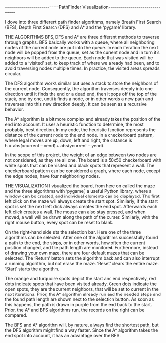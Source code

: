---------------------------PathFinder Visualization-------------------------------

I dove into three different path finder algorithms,
namely Breath First Search (BFS), Depth First Search
(DFS) and A* and the ‘pygame’ library.

THE ALGORITHMS
BFS, DFS and A* are three different methods to traverse through graphs.
BFS basically works with a queue, where all neighboring nodes of the
current node are put into the queue. In each iteration the next node 
will be popped from the queue, set as the current node and in turn it’s 
neighbors will be added to the queue. Each node that was visited will
be added to a ‘visited’ set, to keep track of where we already had been, 
and to avoid traversing nodes multiple times. In practice, the visited
areas spreads circular.

The DFS algorithm works similar but uses a stack to store the neighbors
of the current node. Consequently, the algorithm traverses deeply into one
direction until it finds the end or a dead end, then it pops off the top
of the stack, one by one, until it finds a node, or in other words a new
path and traverses into this new direction deeply. It can be seen as a
recursive behavior.

The A* algorithm is a bit more complex and already takes the position of
the end into account. It uses a heuristic function to determine, the most
probably, best direction. In my code, the heuristic function represents the 
distance of the current node to the end node. In a checkerboard pattern,
where legal moves are up, down, left and right, the distance is  
h = abs(xcurrent – xend) + abs(ycurrent – yend).

In the scope of this project, the weight of an edge between two nodes are
not considered, as they are all one. The board is a 50x50 checkerboard with 
white spots that can be visited and black spots that represent a wall. The 
checkerboard pattern can be considered a graph, where each node, except 
the edge nodes, have four neighboring nodes.

THE VISUALIZATION
I visualized the board, from here on called the maze and the three algorithms
with ‘pygame’, a useful Python library, where a window can be created, and individual
elements can be displayed. The first left click on the maze will always create the start
spot. Similarly, if the start spot is set the next left click always creates the end
spot. Afterwards each left click creates a wall. The mouse can also stay pressed, and
when moved, a wall will be drawn along the path of the curser. Similarly, with the 
right mouse button, every spot can be reset to blank.

On the right-hand side sits the selection bar. Here one of the three algorithms can be
selected. After one of the algorithms successfully found a path to the end, the steps,
or in other words, how often the current position changed, and the path length are
monitored. Furthermore, instead of drawing your own maze, there are four default mazes
that can be selected. The ‘Return’ button sets the algorithm back and can also interrupt 
a running algorithm, but not erase the maze. ‘Reset’ clears the entire maze. ‘Start’
starts the algorithm.

The orange and turquoise spots depict the start and end respectively, red dots indicate
spots that have been visited already. Green dots indicate the open spots, they are the
current neighbors, that will be set to current in the next iterations. Prior, the A* algorithm 
already run and the needed steps and the found path length are shown next to the selection 
button. As soon as this  happens, the path is drawn in purple from the end back to the start.
Prior, the A* and BFS algorithms run, the records on the right can be compared.

The BFS and A* algorithm will, by nature, always find the shortest path, but the DFS algorithm
might find a way faster. Since the A* algorithm takes the end spot into account, it has an
advantage over the BFS.
